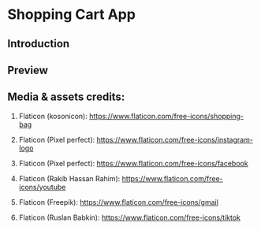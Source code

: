 # Shopping Cart App
## Introduction 

## Preview

<!-- [![Shopping Cart App](./src/assets/demo.png)](https://shopping-cart-yuliana-r.netlify.app/) -->

## Media & assets credits:

1. Flaticon (kosonicon): https://www.flaticon.com/free-icons/shopping-bag

2. Flaticon (Pixel perfect): https://www.flaticon.com/free-icons/instagram-logo

3. Flaticon (Pixel perfect): https://www.flaticon.com/free-icons/facebook

4. Flaticon (Rakib Hassan Rahim): https://www.flaticon.com/free-icons/youtube

5. Flaticon (Freepik): https://www.flaticon.com/free-icons/gmail

6. Flaticon (Ruslan Babkin): https://www.flaticon.com/free-icons/tiktok
